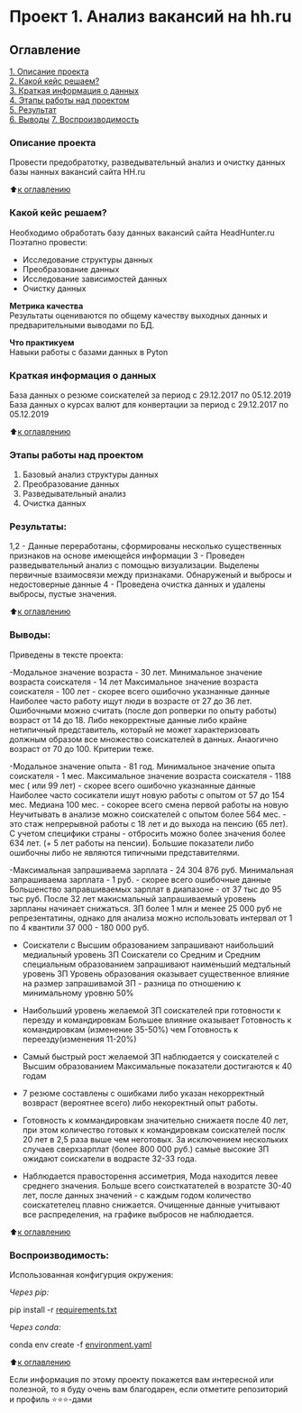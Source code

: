# Проект 1. Анализ вакансий на hh.ru

## Оглавление  
[1. Описание проекта](https://github.com/FrodoSumkinss/SF/blob/main/project_1/README.md#Описание-проекта)  
[2. Какой кейс решаем?](https://github.com/FrodoSumkinss/SF/blob/main/project_1/README.md#Какой-кейс-решаем)  
[3. Краткая информация о данных](https://github.com/FrodoSumkinss/SF/blob/main/project_1/README.md#Краткая-информация-о-данных)  
[4. Этапы работы над проектом](https://github.com/FrodoSumkinss/SF/blob/main/project_1/README.md#Этапы-работы-над-проектом)  
[5. Результат](https://github.com/FrodoSumkinss/SF/blob/main/project_1/README.md#Результат)    
[6. Выводы](https://github.com/FrodoSumkinss/SF/blob/main/project_1/README.md#Выводы)
[7. Воспроизводимость](https://github.com/FrodoSumkinss/SF/blob/main/project_1/README.md#Воспроизводимость)

### Описание проекта    
Провести предобратотку, разведывательный анализ и очистку данных базы нанных вакансий сайта HH.ru

:arrow_up:[к оглавлению](https://github.com/FrodoSumkinss/SF/blob/main/project_1/README.md#Оглавление)


### Какой кейс решаем?    
Необходимо обработать базу данных вакансий сайта HeadHunter.ru 
Поэтапно провести: 
 - Исследование структуры данных
 - Преобразование данных
 - Исследование зависимостей данных
 - Очистку данных


**Метрика качества**     
Результаты оцениваются по общему качеству выходных данных и предварительными выводами по БД.

**Что практикуем**     
Навыки работы с базами данных в Pyton


### Краткая информация о данных
База данных о резюме соискателей  за период  с 29.12.2017 по 05.12.2019
База данных о курсах валют для конвертации за период  с 29.12.2017 по 05.12.2019

:arrow_up:[к оглавлению](https://github.com/FrodoSumkinss/SF/blob/main/project_0/README.md#Оглавление)


### Этапы работы над проектом  
1) Базовый анализ структуры данных
2) Преобразование данных
3) Разведывательный анализ
4) Очистка данных

### Результаты:  

1,2 - Данные переработаны, сформированы несколько существенных признаков на основе имеющейся информации
3 -  Проведен разведывательный анализ с помощью визуализации. Выделены первичные взаимосвязи между признаками.
Обнаруженый и выбросы и недостоверные данные
4 - Проведена очистка данных и удалены выбросы, пустые значения.

:arrow_up:[к оглавлению](https://github.com/FrodoSumkinss/SF/blob/main/project_1/README.md#Оглавление)

### Выводы:  
Приведены в тексте проекта:

-Модальное значение возраста  - 30 лет.
Минимальное значение возраста соискателя - 14 лет
Максимальное значение возраста соискателя - 100 лет - скорее всего ошибочно указнанные данные
Наиболее часто работу ищут люди в возрасте от  27 до 36 лет.
Ошибочными можно считать (после доп ропверки по опыту работы) возраст от 14 до 18. Либо некорректные данные либо крайне нетипичный представитель, который не может характеризовать должным образом все множество соискателей в данных.
Анаогично возраст от 70 до 100. Критерии теже.

-Модальное значение опыта  - 81 год.
Минимальное значение опыта соискателя - 1 мес. 
Максимальное значение возраста соискателя - 1188 мес ( или 99 лет) - скорее всего ошибочно указнанные данные
Наиболее часто сосикатели ишут новую работы с опытом от 57 до 154 мес.
Медиана 100 мес. -  сокорее всего смена первой работы на новую
Неучитывать в анализе можно соискателей с опытом более 564 мес. - это стаж непрерывной работы с 18 лет и до выхода на пенсию (65 лет). С учетом специфики страны -  отбросить можно более значения более 634 лет. (+ 5 лет работы на пенсии). Большие показатели либо ошибочны либо не являются типичными представителями.  

-Максимальная запрашиваема зарплата - 24 304 876 руб.
Минимальная запрашиваема зарплата - 1 руб. - скорее всего ошибочные данные
Большенство заправшиваемых зарплат в диапазоне - от 37 тыс до 95 тыс руб.
После 32 лет макисмальный запрашиваемый уровень зарпланы начинает снижаться.
ЗП более 1 млн и менее 25 000 руб не репрезентатины, однако для анализа можно использовать интервал от 1 по 4 квантили 37 000 - 180 000 руб.

- Соискатели с Высшим образованием запрашивают наибольший медиальный уровень ЗП
Соискатели со Средним и Средним специальным образованием запрашивают наименьший медтальный уровень ЗП
Уровень образования оказывает существенное влияние на размер запрашивамой ЗП - разница по отношению к минимальному уровню 50%

- Наибольший уровень желаемой ЗП соискателей при готовности к перезду и командировкам
Большее влияние оказывает Готовность к командировкам (изменение 35-50%) чем Готовность к переезду(изменения 11-20%)

- Самый быстрый рост желаемой ЗП наблюдается у соискателей с Высшим образованием
Максимальные показатели достигаются  к 40 годам

- 7 резюме составлены с ошибками либо указан некорректный возвраст (вероятнее всего) либо некоректный опыт работы. 

- Готовность к коммандировкам значительно снижаетя после 40 лет, при этом количество готовых к командировкам соискателей послк 20 лет в 2,5 раза выше чем неготовых.
За исключением нескольких случаев сверхзарплат (более 800 000 руб.) самые высокие ЗП ожидают соискатели в водрасте 32-33 года.

- Наблюдается правосторення ассиметрия, Мода находится левее среднего значения.
Больше всего соисткатателей в возратсте 30-40 лет, после данных значений - с каждым годом количество соискатетелец плавно снижается.
Очищенные данные учитывают все распределения, на графике выбросов не наблюдается. 

:arrow_up:[к оглавлению](https://github.com/FrodoSumkinss/SF/blob/main/project_0/README.md#Оглавление)

### Воспроизводимость:  
Использованная конфигурция окружения:

 *Через pip:*

pip install -r [requirements.txt](https://github.com/FrodoSumkinss/SF/blob/main/project_1/requirements.txt)

 *Через conda:*

conda env create -f [environment.yaml](https://github.com/FrodoSumkinss/SF/blob/main/project_1/environment.yaml)

:arrow_up:[к оглавлению](https://github.com/FrodoSumkinss/SF/blob/main/project_1/README.md#Оглавление)


Если информация по этому проекту покажется вам интересной или полезной, то я буду очень вам благодарен, если отметите репозиторий и профиль ⭐️⭐️⭐️-дами